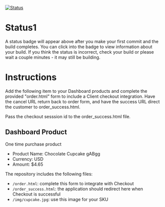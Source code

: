 [![Status](https://img.shields.io/badge/status-BUILDING%20COMMIT:%20c565ee1a5dafb17f668b713acfb501a19617de2f-yellow.svg)](https://github.com/lorence-crowdbotics/bakery_scaffold_hM8QF39jzGXPQTst/commit/c565ee1a5dafb17f668b713acfb501a19617de2f)










# Status1

A status badge will appear above after you make your first commit and the build completes. You can click into the badge to view information about your build. If you think the status is incorrect, check your build or please wait a couple minutes - it may still be building.

# Instructions

Add the following item to your Dashboard products and complete the provided "order.html" form to include a Client checkout integration. Have the cancel URL return back to order form, and have the success URL direct the customer to order_success.html.

Pass the checkout sesssion id to the order_success.html file.

## Dashboard Product
One time purchase product
* Product Name: Chocolate Cupcake gABgg
* Currency: USD
* Amount: $4.65

The repository includes the following files:
* `/order.html`: complete this form to integrate with Checkout
* `/order_success.html`: the application should redirect here when Checkout is successful
* `/img/cupcake.jpg`: use this image for your SKU
